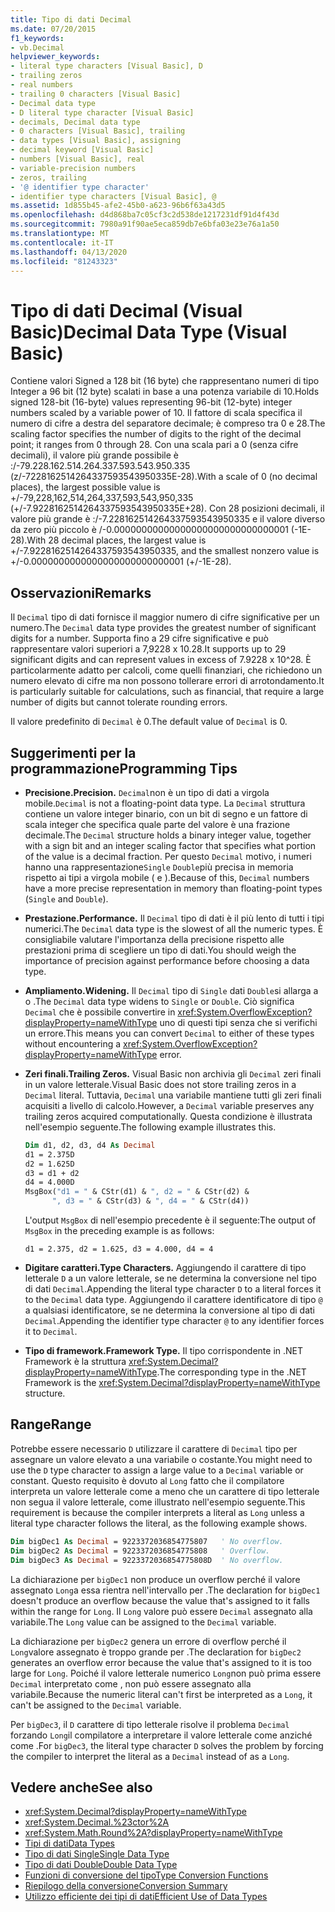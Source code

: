 ```yaml
---
title: Tipo di dati Decimal
ms.date: 07/20/2015
f1_keywords:
- vb.Decimal
helpviewer_keywords:
- literal type characters [Visual Basic], D
- trailing zeros
- real numbers
- trailing 0 characters [Visual Basic]
- Decimal data type
- D literal type character [Visual Basic]
- decimals, Decimal data type
- 0 characters [Visual Basic], trailing
- data types [Visual Basic], assigning
- decimal keyword [Visual Basic]
- numbers [Visual Basic], real
- variable-precision numbers
- zeros, trailing
- '@ identifier type character'
- identifier type characters [Visual Basic], @
ms.assetid: 1d855b45-afe2-45b0-a623-96b6f63a43d5
ms.openlocfilehash: d4d868ba7c05cf3c2d538de1217231df91d4f43d
ms.sourcegitcommit: 7980a91f90ae5eca859db7e6bfa03e23e76a1a50
ms.translationtype: MT
ms.contentlocale: it-IT
ms.lasthandoff: 04/13/2020
ms.locfileid: "81243323"
---
```

# <a name="decimal-data-type-visual-basic"></a><span data-ttu-id="db27e-102">Tipo di dati Decimal (Visual Basic)</span><span class="sxs-lookup"><span data-stu-id="db27e-102">Decimal Data Type (Visual Basic)</span></span>

<span data-ttu-id="db27e-103">Contiene valori Signed a 128 bit (16 byte) che rappresentano numeri di tipo Integer a 96 bit (12 byte) scalati in base a una potenza variabile di 10.</span><span class="sxs-lookup"><span data-stu-id="db27e-103">Holds signed 128-bit (16-byte) values representing 96-bit (12-byte) integer numbers scaled by a variable power of 10.</span></span> <span data-ttu-id="db27e-104">Il fattore di scala specifica il numero di cifre a destra del separatore decimale; è compreso tra 0 e 28.</span><span class="sxs-lookup"><span data-stu-id="db27e-104">The scaling factor specifies the number of digits to the right of the decimal point; it ranges from 0 through 28.</span></span> <span data-ttu-id="db27e-105">Con una scala pari a 0 (senza cifre decimali), il valore più grande possibile è :/-79.228.162.514.264.337.593.543.950.335 (z/-7228162514264337593543950335E-28).</span><span class="sxs-lookup"><span data-stu-id="db27e-105">With a scale of 0 (no decimal places), the largest possible value is +/-79,228,162,514,264,337,593,543,950,335 (+/-7.9228162514264337593543950335E+28).</span></span> <span data-ttu-id="db27e-106">Con 28 posizioni decimali, il valore più grande è :/-7.228162514264337593543950335 e il valore diverso da zero più piccolo è /-0.00000000000000000000000000000001 (-1E-28).</span><span class="sxs-lookup"><span data-stu-id="db27e-106">With 28 decimal places, the largest value is +/-7.9228162514264337593543950335, and the smallest nonzero value is +/-0.0000000000000000000000000001 (+/-1E-28).</span></span>

## <a name="remarks"></a><span data-ttu-id="db27e-107">Osservazioni</span><span class="sxs-lookup"><span data-stu-id="db27e-107">Remarks</span></span>

<span data-ttu-id="db27e-108">Il `Decimal` tipo di dati fornisce il maggior numero di cifre significative per un numero.</span><span class="sxs-lookup"><span data-stu-id="db27e-108">The `Decimal` data type provides the greatest number of significant digits for a number.</span></span> <span data-ttu-id="db27e-109">Supporta fino a 29 cifre significative e può rappresentare valori superiori a 7,9228 x 10.28.</span><span class="sxs-lookup"><span data-stu-id="db27e-109">It supports up to 29 significant digits and can represent values in excess of 7.9228 x 10^28.</span></span> <span data-ttu-id="db27e-110">È particolarmente adatto per calcoli, come quelli finanziari, che richiedono un numero elevato di cifre ma non possono tollerare errori di arrotondamento.</span><span class="sxs-lookup"><span data-stu-id="db27e-110">It is particularly suitable for calculations, such as financial, that require a large number of digits but cannot tolerate rounding errors.</span></span>

<span data-ttu-id="db27e-111">Il valore predefinito di `Decimal` è 0.</span><span class="sxs-lookup"><span data-stu-id="db27e-111">The default value of `Decimal` is 0.</span></span>

## <a name="programming-tips"></a><span data-ttu-id="db27e-112">Suggerimenti per la programmazione</span><span class="sxs-lookup"><span data-stu-id="db27e-112">Programming Tips</span></span>

- <span data-ttu-id="db27e-113">**Precisione.**</span><span class="sxs-lookup"><span data-stu-id="db27e-113">**Precision.**</span></span> <span data-ttu-id="db27e-114">`Decimal`non è un tipo di dati a virgola mobile.</span><span class="sxs-lookup"><span data-stu-id="db27e-114">`Decimal` is not a floating-point data type.</span></span> <span data-ttu-id="db27e-115">La `Decimal` struttura contiene un valore integer binario, con un bit di segno e un fattore di scala integer che specifica quale parte del valore è una frazione decimale.</span><span class="sxs-lookup"><span data-stu-id="db27e-115">The `Decimal` structure holds a binary integer value, together with a sign bit and an integer scaling factor that specifies what portion of the value is a decimal fraction.</span></span> <span data-ttu-id="db27e-116">Per questo `Decimal` motivo, i numeri hanno una rappresentazione`Single` `Double`più precisa in memoria rispetto ai tipi a virgola mobile ( e ).</span><span class="sxs-lookup"><span data-stu-id="db27e-116">Because of this, `Decimal` numbers have a more precise representation in memory than floating-point types (`Single` and `Double`).</span></span>

- <span data-ttu-id="db27e-117">**Prestazione.**</span><span class="sxs-lookup"><span data-stu-id="db27e-117">**Performance.**</span></span> <span data-ttu-id="db27e-118">Il `Decimal` tipo di dati è il più lento di tutti i tipi numerici.</span><span class="sxs-lookup"><span data-stu-id="db27e-118">The `Decimal` data type is the slowest of all the numeric types.</span></span> <span data-ttu-id="db27e-119">È consigliabile valutare l'importanza della precisione rispetto alle prestazioni prima di scegliere un tipo di dati.</span><span class="sxs-lookup"><span data-stu-id="db27e-119">You should weigh the importance of precision against performance before choosing a data type.</span></span>

- <span data-ttu-id="db27e-120">**Ampliamento.**</span><span class="sxs-lookup"><span data-stu-id="db27e-120">**Widening.**</span></span> <span data-ttu-id="db27e-121">Il `Decimal` tipo di `Single` dati `Double`si allarga a o .</span><span class="sxs-lookup"><span data-stu-id="db27e-121">The `Decimal` data type widens to `Single` or `Double`.</span></span> <span data-ttu-id="db27e-122">Ciò significa `Decimal` che è possibile convertire in <xref:System.OverflowException?displayProperty=nameWithType> uno di questi tipi senza che si verifichi un errore.</span><span class="sxs-lookup"><span data-stu-id="db27e-122">This means you can convert `Decimal` to either of these types without encountering a <xref:System.OverflowException?displayProperty=nameWithType> error.</span></span>

- <span data-ttu-id="db27e-123">**Zeri finali.**</span><span class="sxs-lookup"><span data-stu-id="db27e-123">**Trailing Zeros.**</span></span> <span data-ttu-id="db27e-124">Visual Basic non archivia gli `Decimal` zeri finali in un valore letterale.</span><span class="sxs-lookup"><span data-stu-id="db27e-124">Visual Basic does not store trailing zeros in a `Decimal` literal.</span></span> <span data-ttu-id="db27e-125">Tuttavia, `Decimal` una variabile mantiene tutti gli zeri finali acquisiti a livello di calcolo.</span><span class="sxs-lookup"><span data-stu-id="db27e-125">However, a `Decimal` variable preserves any trailing zeros acquired computationally.</span></span> <span data-ttu-id="db27e-126">Questa condizione è illustrata nell'esempio seguente.</span><span class="sxs-lookup"><span data-stu-id="db27e-126">The following example illustrates this.</span></span>

  ```vb
  Dim d1, d2, d3, d4 As Decimal
  d1 = 2.375D
  d2 = 1.625D
  d3 = d1 + d2
  d4 = 4.000D
  MsgBox("d1 = " & CStr(d1) & ", d2 = " & CStr(d2) &
        ", d3 = " & CStr(d3) & ", d4 = " & CStr(d4))
  ```

  <span data-ttu-id="db27e-127">L'output `MsgBox` di nell'esempio precedente è il seguente:</span><span class="sxs-lookup"><span data-stu-id="db27e-127">The output of `MsgBox` in the preceding example is as follows:</span></span>

  ```console
  d1 = 2.375, d2 = 1.625, d3 = 4.000, d4 = 4
  ```

- <span data-ttu-id="db27e-128">**Digitare caratteri.**</span><span class="sxs-lookup"><span data-stu-id="db27e-128">**Type Characters.**</span></span> <span data-ttu-id="db27e-129">Aggiungendo il carattere di tipo letterale `D` a un valore letterale, se ne determina la conversione nel tipo di dati `Decimal`.</span><span class="sxs-lookup"><span data-stu-id="db27e-129">Appending the literal type character `D` to a literal forces it to the `Decimal` data type.</span></span> <span data-ttu-id="db27e-130">Aggiungendo il carattere identificatore di tipo `@` a qualsiasi identificatore, se ne determina la conversione al tipo di dati `Decimal`.</span><span class="sxs-lookup"><span data-stu-id="db27e-130">Appending the identifier type character `@` to any identifier forces it to `Decimal`.</span></span>

- <span data-ttu-id="db27e-131">**Tipo di framework.**</span><span class="sxs-lookup"><span data-stu-id="db27e-131">**Framework Type.**</span></span> <span data-ttu-id="db27e-132">Il tipo corrispondente in .NET Framework è la struttura <xref:System.Decimal?displayProperty=nameWithType>.</span><span class="sxs-lookup"><span data-stu-id="db27e-132">The corresponding type in the .NET Framework is the <xref:System.Decimal?displayProperty=nameWithType> structure.</span></span>

## <a name="range"></a><span data-ttu-id="db27e-133">Range</span><span class="sxs-lookup"><span data-stu-id="db27e-133">Range</span></span>

 <span data-ttu-id="db27e-134">Potrebbe essere necessario `D` utilizzare il carattere di `Decimal` tipo per assegnare un valore elevato a una variabile o costante.</span><span class="sxs-lookup"><span data-stu-id="db27e-134">You might need to use the `D` type character to assign a large value to a `Decimal` variable or constant.</span></span> <span data-ttu-id="db27e-135">Questo requisito è dovuto al `Long` fatto che il compilatore interpreta un valore letterale come a meno che un carattere di tipo letterale non segua il valore letterale, come illustrato nell'esempio seguente.</span><span class="sxs-lookup"><span data-stu-id="db27e-135">This requirement is because the compiler interprets a literal as `Long` unless a literal type character follows the literal, as the following example shows.</span></span>

```vb
Dim bigDec1 As Decimal = 9223372036854775807   ' No overflow.
Dim bigDec2 As Decimal = 9223372036854775808   ' Overflow.
Dim bigDec3 As Decimal = 9223372036854775808D  ' No overflow.
```

<span data-ttu-id="db27e-136">La dichiarazione per `bigDec1` non produce un overflow perché il valore assegnato `Long`a essa rientra nell'intervallo per .</span><span class="sxs-lookup"><span data-stu-id="db27e-136">The declaration for `bigDec1` doesn't produce an overflow because the value that's assigned to it falls within the range for `Long`.</span></span> <span data-ttu-id="db27e-137">Il `Long` valore può essere `Decimal` assegnato alla variabile.</span><span class="sxs-lookup"><span data-stu-id="db27e-137">The `Long` value can be assigned to the `Decimal` variable.</span></span>

<span data-ttu-id="db27e-138">La dichiarazione per `bigDec2` genera un errore di overflow perché il `Long`valore assegnato è troppo grande per .</span><span class="sxs-lookup"><span data-stu-id="db27e-138">The declaration for `bigDec2` generates an overflow error because the value that's assigned to it is too large for `Long`.</span></span> <span data-ttu-id="db27e-139">Poiché il valore letterale numerico `Long`non può prima essere `Decimal` interpretato come , non può essere assegnato alla variabile.</span><span class="sxs-lookup"><span data-stu-id="db27e-139">Because the numeric literal can't first be interpreted as a `Long`, it can't be assigned to the `Decimal` variable.</span></span>

<span data-ttu-id="db27e-140">Per `bigDec3`, il `D` carattere di tipo letterale risolve il problema `Decimal` forzando `Long`il compilatore a interpretare il valore letterale come anziché come .</span><span class="sxs-lookup"><span data-stu-id="db27e-140">For `bigDec3`, the literal type character `D` solves the problem by forcing the compiler to interpret the literal as a `Decimal` instead of as a `Long`.</span></span>

## <a name="see-also"></a><span data-ttu-id="db27e-141">Vedere anche</span><span class="sxs-lookup"><span data-stu-id="db27e-141">See also</span></span>

- <xref:System.Decimal?displayProperty=nameWithType>
- <xref:System.Decimal.%23ctor%2A>
- <xref:System.Math.Round%2A?displayProperty=nameWithType>
- [<span data-ttu-id="db27e-142">Tipi di dati</span><span class="sxs-lookup"><span data-stu-id="db27e-142">Data Types</span></span>](../../../visual-basic/language-reference/data-types/index.md)
- [<span data-ttu-id="db27e-143">Tipo di dati Single</span><span class="sxs-lookup"><span data-stu-id="db27e-143">Single Data Type</span></span>](../../../visual-basic/language-reference/data-types/single-data-type.md)
- [<span data-ttu-id="db27e-144">Tipo di dati Double</span><span class="sxs-lookup"><span data-stu-id="db27e-144">Double Data Type</span></span>](../../../visual-basic/language-reference/data-types/double-data-type.md)
- [<span data-ttu-id="db27e-145">Funzioni di conversione del tipo</span><span class="sxs-lookup"><span data-stu-id="db27e-145">Type Conversion Functions</span></span>](../../../visual-basic/language-reference/functions/type-conversion-functions.md)
- [<span data-ttu-id="db27e-146">Riepilogo della conversione</span><span class="sxs-lookup"><span data-stu-id="db27e-146">Conversion Summary</span></span>](../../../visual-basic/language-reference/keywords/conversion-summary.md)
- [<span data-ttu-id="db27e-147">Utilizzo efficiente dei tipi di dati</span><span class="sxs-lookup"><span data-stu-id="db27e-147">Efficient Use of Data Types</span></span>](../../../visual-basic/programming-guide/language-features/data-types/efficient-use-of-data-types.md)

